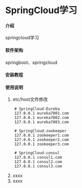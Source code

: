 # SpringCloud学习

#### 介绍
springcloud学习
#### 软件架构
springboot、springcloud

#### 安装教程

#### 使用说明

1.  etc/host文件修改
````
    # SpringCloud-Eureka
    127.0.0.1 eureka7001.com
    127.0.0.1 eureka7002.com
    127.0.0.1 eureka7003.com
    
    # SpringCloud-zookeeper
    127.0.0.1 zookeeper1.com
    127.0.0.1 zookeeper2.com
    127.0.0.1 zookeeper3.com

    # SpringCloud-consul
    127.0.0.1 consul1.com
    127.0.0.1 consul2.com
    127.0.0.1 consul3.com
````

2.  xxxx
3.  xxxx